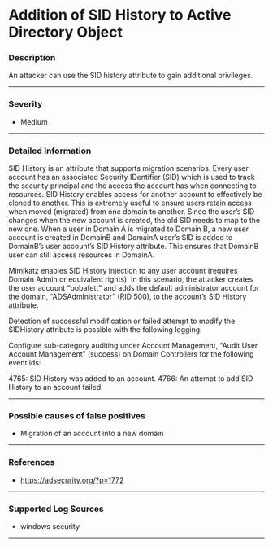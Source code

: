 # Addition of SID History to Active Directory Object
### Description

An attacker can use the SID history attribute to gain additional privileges.

-------------------
### Severity

- Medium

-------------------

### Detailed Information

SID History is an attribute that supports migration scenarios. Every user account has an associated Security IDentifier (SID) which is used to track the security principal and the access the account has when connecting to resources. SID History enables access for another account to effectively be cloned to another. This is extremely useful to ensure users retain access when moved (migrated) from one domain to another. Since the user’s SID changes when the new account is created, the old SID needs to map to the new one. When a user in Domain A is migrated to Domain B, a new user account is created in DomainB and DomainA user’s SID is added to DomainB’s user account’s SID History attribute. This ensures that DomainB user can still access resources in DomainA.

Mimikatz enables SID History injection to any user account (requires Domain Admin or equivalent rights). In this scenario, the attacker creates the user account “bobafett” and adds the default administrator account for the domain, “ADSAdministrator” (RID 500), to the account’s SID History attribute.

Detection of successful modification or failed attempt to modify the SIDHistory attribute is possible with the following logging:

Configure sub-category auditing under Account Management,  “Audit User Account Management” (success) on Domain Controllers for the following event ids:

4765: SID History was added to an account.
4766: An attempt to add SID History to an account failed.

-------------------

### Possible causes of false positives

- Migration of an account into a new domain

-------------------
### References

- https://adsecurity.org/?p=1772

-------------------
### Supported Log Sources

- windows security

-------------------
